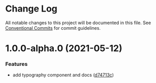 # Change Log

All notable changes to this project will be documented in this file.
See [Conventional Commits](https://conventionalcommits.org) for commit guidelines.

# 1.0.0-alpha.0 (2021-05-12)

### Features

- add typography component and docs ([d74713c](https://github.com/rupert-ong/evergreen-ui/commit/d74713c276face1585d8c7de1b3503d1de6bc618))
